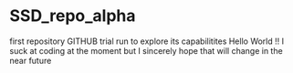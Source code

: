 # SSD_repo_alpha
first repository
GITHUB trial run to explore its capabilitites
Hello World !! I suck at coding at the moment but I sincerely hope that will change in the near future

